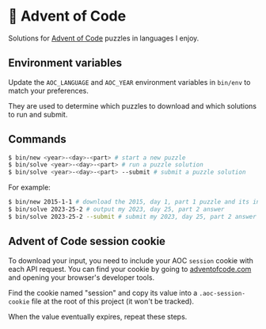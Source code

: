 # 🎄 Advent of Code

Solutions for [Advent of Code](https://adventofcode.com/) puzzles in languages I enjoy.

## Environment variables

Update the `AOC_LANGUAGE` and `AOC_YEAR` environment variables in `bin/env` to match your preferences.

They are used to determine which puzzles to download and which solutions to run and submit.

## Commands

```bash
$ bin/new <year>-<day>-<part> # start a new puzzle
$ bin/solve <year>-<day>-<part> # run a puzzle solution
$ bin/solve <year>-<day>-<part> --submit # submit a puzzle solution
```

For example:

```bash
$ bin/new 2015-1-1 # download the 2015, day 1, part 1 puzzle and its input and generate solution files
$ bin/solve 2023-25-2 # output my 2023, day 25, part 2 answer
$ bin/solve 2023-25-2 --submit # submit my 2023, day 25, part 2 answer
```

## Advent of Code session cookie

To download your input, you need to include your AOC `session` cookie with each API request. You can find your cookie by going to [adventofcode.com](https://adventofcode.com/) and opening your browser's developer tools.

Find the cookie named "session" and copy its value into a `.aoc-session-cookie` file at the root of this project (it won't be tracked).

When the value eventually expires, repeat these steps.

